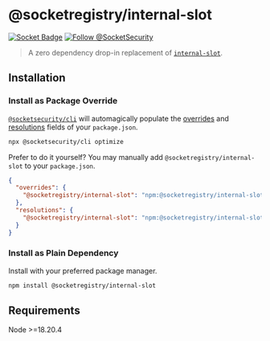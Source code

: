 # @socketregistry/internal-slot

[![Socket Badge](https://socket.dev/api/badge/npm/package/@socketregistry/internal-slot)](https://socket.dev/npm/package/@socketregistry/internal-slot)
[![Follow @SocketSecurity](https://img.shields.io/twitter/follow/SocketSecurity?style=social)](https://twitter.com/SocketSecurity)

> A zero dependency drop-in replacement of
> [`internal-slot`](https://www.npmjs.com/package/internal-slot).

## Installation

### Install as Package Override

[`@socketsecurity/cli`](https://www.npmjs.com/package/@socketsecurity/cli) will
automagically populate the
[overrides](https://docs.npmjs.com/cli/v9/configuring-npm/package-json#overrides)
and [resolutions](https://yarnpkg.com/configuration/manifest#resolutions) fields
of your `package.json`.

```sh
npx @socketsecurity/cli optimize
```

Prefer to do it yourself? You may manually add `@socketregistry/internal-slot`
to your `package.json`.

```json
{
  "overrides": {
    "@socketregistry/internal-slot": "npm:@socketregistry/internal-slot@^1"
  },
  "resolutions": {
    "@socketregistry/internal-slot": "npm:@socketregistry/internal-slot@^1"
  }
}
```

### Install as Plain Dependency

Install with your preferred package manager.

```sh
npm install @socketregistry/internal-slot
```

## Requirements

Node &gt;=18.20.4
